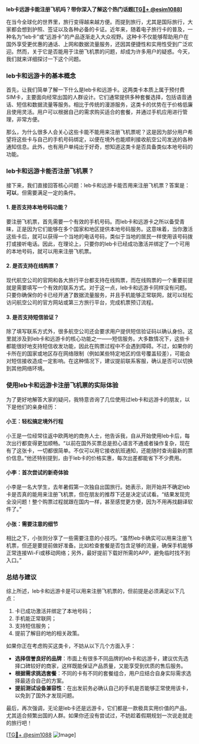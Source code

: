 **leb卡远游卡能注册飞机吗？带你深入了解这个热门话题[[TG💪+ @esim1088](https://t.me/s/esim1088)]**

在当今全球化的世界里，旅行变得越来越方便。而提到旅行，尤其是国际旅行，大家都会想到护照、签证以及各种必备的卡证。近年来，随着电子旅行卡的普及，一种名为“leb卡”或“远游卡”的产品逐渐走入大众视野。这种卡不仅能够帮助用户在国外享受更优惠的通话、上网和数据流量服务，还因其便捷性和实用性受到广泛欢迎。然而，关于它是否能用于注册飞机票的问题，却成为许多用户的疑惑。今天，我们就来详细探讨一下这个问题。

### leb卡和远游卡的基本概念

首先，让我们简单了解一下什么是leb卡和远游卡。这两类卡本质上属于预付费SIM卡，主要面向经常出国的人群设计。它们通常提供多种套餐选择，包括语音通话、短信和数据流量等服务。相比于传统的漫游服务，这类卡的优势在于价格低廉且使用灵活。用户可以根据自己的需求购买适合的套餐，并通过手机应用进行管理，非常方便。

那么，为什么很多人会关心这些卡能不能用来注册飞机票呢？这是因为部分用户希望将这些卡与自己的手机号码绑定，以便在境外也能顺利接收航空公司发送的各种通知信息。此外，也有用户单纯出于好奇，想知道这类卡是否具备类似本地号码的功能。

### leb卡和远游卡能否注册飞机票？

接下来，我们直接回答核心问题：leb卡和远游卡能否用来注册飞机票？答案是：**可以**，但需要满足一定的条件。

#### 1. 是否支持本地号码功能？
要注册飞机票，首先需要一个有效的手机号码。而leb卡和远游卡之所以备受青睐，正是因为它们能够在多个国家和地区提供本地号码服务。这意味着，当你激活这些卡后，就可以获得一个当地的电话号码，类似于当地的居民一样使用该号码拨打或接听电话。因此，在理论上，只要你的leb卡已经成功激活并绑定了一个可用的本地号码，就可以用来注册飞机票。

#### 2. 是否支持在线购票？
现代航空公司的官网和各大旅行平台都支持在线购票，而在线购票的一个重要前提就是需要填写一个有效的联系方式。对于这一点，leb卡和远游卡同样没有问题。只要你确保你的卡已经开通了数据流量服务，并且手机能够正常联网，就可以轻松访问航空公司的官方网站或第三方旅行平台，完成机票预订流程。

#### 3. 是否支持短信验证？
除了填写联系方式外，很多航空公司还会要求用户提供短信验证码以确认身份。这里就涉及到leb卡和远游卡的核心功能之一——短信服务。大多数情况下，这些卡都能很好地支持短信收发功能，因此在购票过程中不会遇到障碍。不过，如果你的卡所在的国家或地区存在网络限制（例如某些特定地区的信号覆盖较差），可能会对短信接收造成一定影响。在这种情况下，建议提前联系客服，确认是否可以切换到其他网络环境。

### 使用leb卡和远游卡注册飞机票的实际体验

为了更好地解答大家的疑问，我特意咨询了几位使用过leb卡和远游卡的朋友，以下是他们的亲身经历：

#### 小王：轻松搞定境外行程
小王是一位经常往返中欧两地的商务人士，他告诉我，自从开始使用leb卡后，每次出行都变得更加顺畅。“以前在国外买票总是担心语言不通或者操作复杂，现在有了这张卡，一切都很简单。不仅可以用它接收航班通知，还能随时查询最新的票价信息。”他还特别提到，由于leb卡的价格实惠，每次出差都能省下不少费用。

#### 小李：首次尝试的新奇体验
小李是一名大学生，去年暑假第一次独自出国旅行。她表示，刚开始并不确定leb卡是否真的能用来注册飞机票，但在朋友的推荐下还是决定试试看。“结果发现完全没问题！整个购票过程就跟在国内一样，甚至感觉更方便，因为不用再找翻译软件了。”

#### 小张：需要注意的细节
相比之下，小张则分享了一些需要注意的小技巧。“虽然leb卡确实可以用来注册飞机票，但还是要提前做好准备。比如检查套餐是否包含足够的流量，确保手机能够正常连接Wi-Fi或移动网络；另外，最好提前下载好所需的APP，避免临时找不到入口。”

### 总结与建议

综上所述，leb卡和远游卡是可以用来注册飞机票的，但前提是必须满足以下几点：
1. 卡已成功激活并绑定了本地号码；
2. 手机能正常联网；
3. 支持短信服务；
4. 提前了解目的地的相关政策。

如果你正在考虑购买这类卡，不妨从以下几个方面入手：
- **选择信誉良好的品牌**：市面上有很多不同品牌的leb卡和远游卡，建议优先选择口碑较好的商家，这样既能保证产品质量，又能享受到优质的售后服务。
- **根据需求挑选套餐**：不同的卡有不同的套餐组合，用户应结合自身实际需求选择最适合自己的方案。
- **提前测试设备兼容性**：在出发前务必确认自己的手机是否能够正常使用该卡，以免到了国外才发现问题。

最后，再次强调，无论是leb卡还是远游卡，它们都是一款极具实用价值的产品，尤其适合频繁出国的人群。如果你还没有尝试过，不妨趁着假期规划一次说走就走的旅行吧！

[[TG💪+ @esim1088](https://t.me/s/esim1088) ![Image](https://i.postimg.cc/4NQfJmqS/Snipaste-2025-05-13-00-14-12.png)]